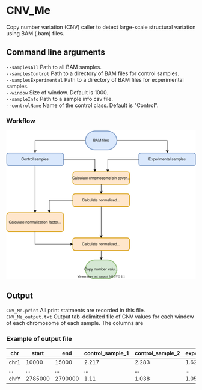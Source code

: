 # CNV_Me
Copy number variation (CNV) caller to detect large-scale structural variation using BAM (.bam) files.

## Command line arguments
`--samplesAll` <path> Path to all BAM samples. <br>
`--samplesControl` <path> Path to a directory of BAM files for control samples. <br>
`--samplesExperimental` <path> Path to a directory of BAM files for experimental samples. <br>
`--window` <int> Size of window. Default is 1000. <br>
`--sampleInfo` <path> Path to a sample info csv file. <br>
`--controlName` <str> Name of the control class. Default is "Control".

### Workflow
![Approach flowchart](cnv_flowchart.svg)

## Output
`CNV_Me.print` All print statments are recorded in this file. <br>
`CNV_Me_output.txt` Output tab-delimited file of CNV values for each window of each chromosome of each sample. The columns are 

### Example of output file
| chr | start | end | control_sample_1 | control_sample_2 | experimental_sample_1 | experimental_sample_2 |
| --------------- | --------------- | --------------- | --------------- | --------------- | --------------- | --------------- |
| chr1 | 10000 | 15000 | 2.217 | 2.283 | 1.627 | 1.504 |
| ... | ... | ... | ... | ... | ... | ... |
| chrY | 2785000 | 2790000 | 1.11 |	1.038 | 1.054	| 0.814|
